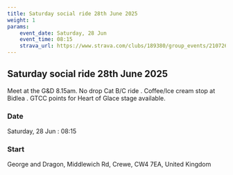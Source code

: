 ```yaml
---
title: Saturday social ride 28th June 2025
weight: 1
params:
    event_date: Saturday, 28 Jun
    event_time: 08:15
    strava_url: https://www.strava.com/clubs/189380/group_events/2107267
---
```


## Saturday social ride 28th June 2025 

Meet at the G&amp;D 8.15am. No drop Cat B/C ride . Coffee/Ice cream stop at Bidlea . GTCC points for Heart of Glace stage available.

### Date

Saturday, 28 Jun : 08:15

### Start

George and Dragon, Middlewich Rd, Crewe, CW4 7EA, United Kingdom


